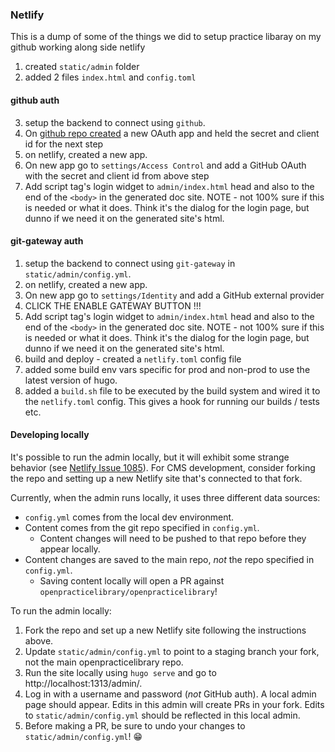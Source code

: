 ### Netlify

This is a dump of some of the things we did to setup practice libaray on my github working along side netlify

1. created `static/admin` folder
2. added 2 files `index.html` and `config.toml`

#### github auth
3. setup the backend to connect using `github`.
4. On [github repo created](https://www.netlify.com/docs/authentication-providers/#using-an-authentication-provider) a new OAuth app and held the secret and client id for the next step
5. on netlify, created a new app. 
6. On new app go to `settings/Access Control` and add a GitHub OAuth with the secret and client id from above step
7. Add script tag's login widget to `admin/index.html` head and also to the end of the `<body>` in the generated doc site. NOTE - not 100% sure if this is needed or what it does. Think it's the dialog for the login page, but dunno if we need it on the generated site's html.

#### git-gateway auth
1. setup the backend to connect using `git-gateway` in `static/admin/config.yml`.
2. on netlify, created a new app. 
3. On new app go to `settings/Identity` and add a GitHub external provider
4. CLICK  THE ENABLE GATEWAY BUTTON !!!
5. Add script tag's login widget to `admin/index.html` head and also to the end of the `<body>` in the generated doc site. NOTE - not 100% sure if this is needed or what it does. Think it's the dialog for the login page, but dunno if we need it on the generated site's html.
6.  build and deploy - created a `netlify.toml` config file
7. added some build env vars specific for prod and non-prod to use the latest version of hugo.
8. added a `build.sh` file to be executed by the build system and wired it to the `netlify.toml` config. This gives a hook for running our builds / tests etc.

#### Developing locally

It's possible to run the admin locally, but it will exhibit some strange behavior (see [Netlify Issue 1085](https://github.com/netlify/netlify-cms/issues/1085)). For CMS development, consider forking the repo and setting up a new Netlify site that's connected to that fork.

Currently, when the admin runs locally, it uses three different data sources:
- `config.yml` comes from the local dev environment.
- Content comes from the git repo specified in `config.yml`.
  - Content changes will need to be pushed to that repo before they appear locally.
- Content changes are saved to the main repo, _not_ the repo specified in `config.yml`.
  - Saving content locally will open a PR against `openpracticelibrary/openpracticelibrary`!

To run the admin locally:

1. Fork the repo and set up a new Netlify site following the instructions above.
2. Update `static/admin/config.yml` to point to a staging branch your fork, not the main openpracticelibrary repo.
4. Run the site locally using `hugo serve` and go to http://localhost:1313/admin/.
5. Log in with a username and password (_not_ GitHub auth). A local admin page should appear. Edits in this admin will create PRs in your fork. Edits to `static/admin/config.yml` should be reflected in this local admin.
6. Before making a PR, be sure to undo your changes to `static/admin/config.yml`! 😁